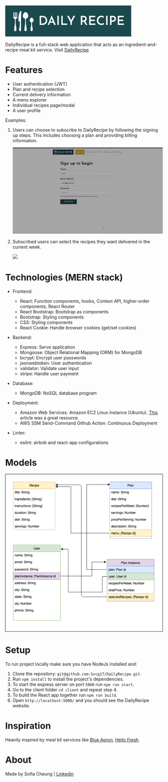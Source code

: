 ![](./client/src/assets/Logo.png)


DailyRecipe is a full-stack web application that acts as an ingredient-and-recipe meal kit service. Visit [DailyRecipe](https://dailyrecipe.dev/)

# Features
- User authentication (JWT)
- Plan and recipe selection
- Current delivery information
- A menu explorer
- Individual recipes page/modal
- A user profile

Examples:

1. Users can choose to subscribe to DailyRecipe by following the signing up steps. This includes choosing a plan and providing billing information.

    ![](./client/public/github/signup.gif)

2. Subscribed users can select the recipes they want delivered in the current week.

    ![](./client/public/github/select.gif)


# Technologies (MERN stack)
- Frontend:
    - React: Function components, hooks, Context API, higher-order components, React Router
    - React Bootstrap: Bootstrap as components
    - Bootstrap: Styling components
    - CSS: Styling components
    - React Cookie: Handle browser cookies (get/set cookies)

- Backend:
    - Express: Serve application
    - Mongoose: Object Relational Mapping (ORM) for MongoDB
    - bcrypt: Encrypt user passwords
    - jsonwebtoken: User authentication
    - validator: Validate user input
    - stripe: Handle user payment 

- Database:
    - MongoDB: NoSQL database program

- Deployment:
    - Amazon Web Services: Amazon EC2 Linux instance (Ubuntu). [This](https://dev.to/rmiyazaki6499/deploying-a-production-ready-react-express-app-on-aws-62m) article was a great resource.
    - AWS SSM Send-Command Github Action: Continuous Deployment

- Linter:
    - eslint: airbnb and react-app configurations


# Models
![](./client/public/github/Models.png)

# Setup
To run project locally make sure you have NodeJs installed and:
1. Clone the repository: `git@github.com:Svcg17/DailyRecipe.git`.
2. Run `npm install` to install the project's dependencies.
3. To start the express server on port `5000` run `npm run start`.
4. Go to the client folder `cd client` and repeat step 4.
5. To build the React app together run `npm run build`.
6. Open `http://localhost:5000/` and you should see the DailyRecipe website.

# Inspiration
Heavily inspired by meal kit services like [Blue Apron](https://www.blueapron.com/), [Hello Fresh](https://www.hellofresh.com/).


# About
Made by Sofia Cheung | [Linkedin](https://www.linkedin.com/in/sofiacheung/)
